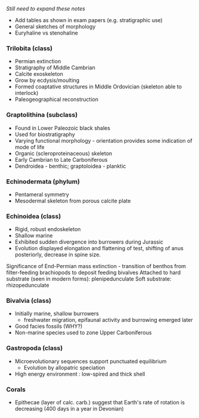 *Still need to expand these notes*
  * Add tables as shown in exam papers (e.g. stratigraphic use)
  * General sketches of morphology
  * Euryhaline vs stenohaline


### Trilobita (class)
* Permian extinction
* Stratigraphy of Middle Cambrian
* Calcite exoskeleton
* Grow by ecdysis/moulting
* Formed coaptative structures in Middle Ordovician (skeleton able to interlock)
* Paleogeographical reconstruction

### Graptolithina (subclass)
* Found in Lower Paleozoic black shales
* Used for biostratigraphy
* Varying functional morphology - orientation provides some indication of mode of life
* Organic (scleroproteinaceous) skeleton
* Early Cambrian to Late Carboniferous
* Dendroidea - benthic; graptoloidea - planktic

### Echinodermata (phylum)
* Pentameral symmetry 
* Mesodermal skeleton from porous calcite plate

### Echinoidea (class)
* Rigid, robust endoskeleton
* Shallow marine
* Exhibited sudden divergence into burrowers during Jurassic
* Evolution displayed elongation and flattening of test, shifting of anus posteriorly, decrease in spine size.

Significance of End-Permian mass extinction - transition of benthos from filter-feeding brachiopods to deposit feeding bivalves
Attached to hard substrate (seen in modern forms): plenipedunculate
Soft substrate: rhizopedunculate

### Bivalvia (class)
* Initially marine, shallow burrowers
  * freshwater migration, epifaunal activity and burrowing emerged later
* Good facies fossils (WHY?)
* Non-marine species used to zone Upper Carboniferous

### Gastropoda (class)
* Microevolutionary sequences support punctuated equilibrium
  * Evolution by allopatric speciation
* High energy environment : low-spired and thick shell

### Corals
* Epithecae (layer of calc. carb.) suggest that Earth's rate of rotation is decreasing (400 days in a year in Devonian)
